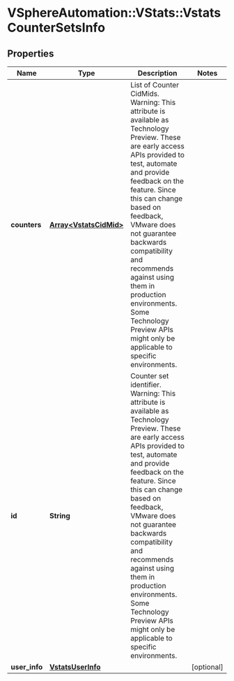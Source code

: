 # VSphereAutomation::VStats::VstatsCounterSetsInfo

## Properties
Name | Type | Description | Notes
------------ | ------------- | ------------- | -------------
**counters** | [**Array&lt;VstatsCidMid&gt;**](VstatsCidMid.md) | List of Counter CidMids. Warning: This attribute is available as Technology Preview. These are early access APIs provided to test, automate and provide feedback on the feature. Since this can change based on feedback, VMware does not guarantee backwards compatibility and recommends against using them in production environments. Some Technology Preview APIs might only be applicable to specific environments. | 
**id** | **String** | Counter set identifier. Warning: This attribute is available as Technology Preview. These are early access APIs provided to test, automate and provide feedback on the feature. Since this can change based on feedback, VMware does not guarantee backwards compatibility and recommends against using them in production environments. Some Technology Preview APIs might only be applicable to specific environments. | 
**user_info** | [**VstatsUserInfo**](VstatsUserInfo.md) |  | [optional] 


